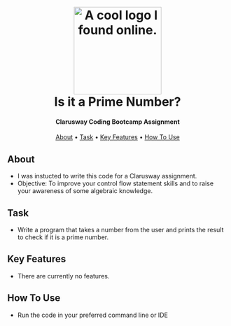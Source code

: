 
<h1 align="center">
  <br>
  <a><img src="https://lh3.googleusercontent.com/9ZPgt3u2zSkY0USqI-eUemmdKe80xEUu4J5D7OqMboZPwm3t6t5GVizAnWm-o4lxvsr1NDCspSw56gtR9vwYTYlyeVumKgMp6KlNUJxkOjoxSeBmfEWnTvwfgtIJTUORtxTwxYBNtg=w2400" alt="A cool logo I found online." width="200"></a>
  <!--Link for White Clarusway Logo: https://lh3.googleusercontent.com/1ENm2axvkcgNtZonqjbW-Zgbe6XXSIBYrGgCj8p1EL46ODE5v0gzroYC8H-3IDPOI0otNvQxGCnq5Hvrq45fK6ReDDO0knbDs3V-q3LExa92DLp26OhmfUUgQTfGnAbfll8rWSFb3g=w2400 -->
  <br>
  Is it a Prime Number?
  <br>
</h1>

<h4 align="center">Clarusway Coding Bootcamp Assignment</h4>

<p align="center">
  <a href="#about">About</a> •
  <a href="#task">Task</a> •
  <a href="#key-features">Key Features</a> •
  <a href="#how-to-use">How To Use</a> 
  
</p>


## About

 * I was instucted to write this code for a Clarusway assignment.
 * Objective: To improve your control flow statement skills and to raise your awareness of some algebraic knowledge.

## Task

* Write a program that takes a number from the user and prints the result to check if it is a prime number.

## Key Features

* There are currently no features.


## How To Use

* Run the code in your preferred command line or IDE




